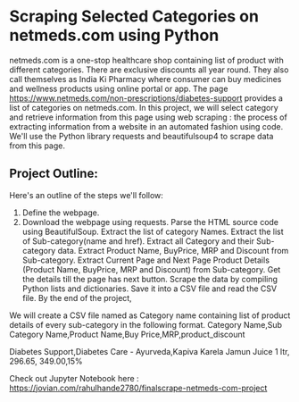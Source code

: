 # Scraping Selected Categories on netmeds.com using Python

netmeds.com is a one-stop healthcare shop containing list of product with different categories. There are exclusive discounts all year round. They also call themselves as India Ki Pharmacy where consumer can buy medicines and wellness products using online portal or app.
The page https://www.netmeds.com/non-prescriptions/diabetes-support provides a list of categories on netmeds.com. In this project, we will select category and retrieve information from this page using web scraping : the process of extracting information from a website in an automated fashion using code.
We'll use the Python library requests and beautifulsoup4 to scrape data from this page.

## Project Outline:
Here's an outline of the steps we'll follow:

1. Define the webpage.
2. Download the webpage using requests.
Parse the HTML source code using BeautifulSoup.
Extract the list of category Names.
Extract the list of Sub-category(name and href).
Extract all Category and their Sub-category data.
Extract Product Name, BuyPrice, MRP and Discount from Sub-category.
Extract Current Page and Next Page Product Details (Product Name, BuyPrice, MRP and Discount) from Sub-category. Get the details till the page has next button.
Scrape the data by compiling Python lists and dictionaries.
Save it into a CSV file and read the CSV file.
By the end of the project,

We will create a CSV file named as Category name containing list of product details of every sub-category in the following format.
Category Name,Sub Category Name,Product Name,Buy Price,MRP,product_discount

Diabetes Support,Diabetes Care - Ayurveda,Kapiva Karela Jamun Juice 1 ltr, 296.65, 349.00,15%




Check out Jupyter Notebook here : https://jovian.com/rahulhande2780/finalscrape-netmeds-com-project
